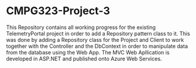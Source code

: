 # CMPG323-Project-3
This Repository contains all working progress for the existing TelemetryPortal project in order to add a Repository pattern class to it.
This was done by adding a Repository class for the Project and Client to work together with the Controller and the DbContext in order to manipulate data from the database using the Web App.
The MVC Web Apllication is developed in ASP.NET and published onto Azure Web Services. 
